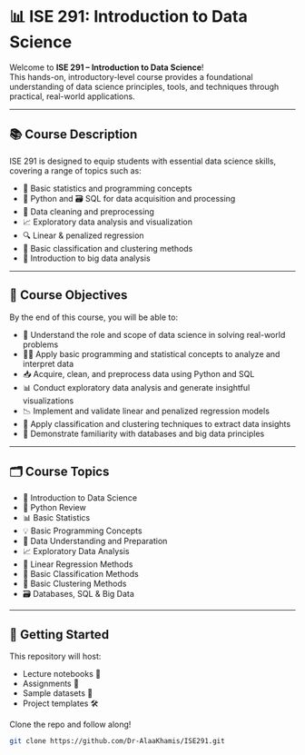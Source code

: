 # 📊 ISE 291: Introduction to Data Science

Welcome to **ISE 291 – Introduction to Data Science**!  
This hands-on, introductory-level course provides a foundational understanding of data science principles, tools, and techniques through practical, real-world applications.

---

## 📚 Course Description

ISE 291 is designed to equip students with essential data science skills, covering a range of topics such as:

- 🧮 Basic statistics and programming concepts  
- 🐍 Python and 🗃️ SQL for data acquisition and processing  
- 🧹 Data cleaning and preprocessing  
- 📈 Exploratory data analysis and visualization  
- 🔍 Linear & penalized regression  
- 🤖 Basic classification and clustering methods  
- 🧠 Introduction to big data analysis  

---

## 🎯 Course Objectives

By the end of this course, you will be able to:

- 🧠 Understand the role and scope of data science in solving real-world problems  
- 🧑‍💻 Apply basic programming and statistical concepts to analyze and interpret data  
- 📥 Acquire, clean, and preprocess data using Python and SQL  
- 📊 Conduct exploratory data analysis and generate insightful visualizations  
- 📉 Implement and validate linear and penalized regression models  
- 🔎 Apply classification and clustering techniques to extract data insights  
- 💾 Demonstrate familiarity with databases and big data principles  

---

## 🗂️ Course Topics

- 📘 Introduction to Data Science  
- 🐍 Python Review  
- 📊 Basic Statistics  
- 💡 Basic Programming Concepts  
- 🧼 Data Understanding and Preparation  
- 📈 Exploratory Data Analysis  
- 🔢 Linear Regression Methods  
- 🤖 Basic Classification Methods  
- 🧩 Basic Clustering Methods  
- 🗃️ Databases, SQL & Big Data  

---

## 🚀 Getting Started

This repository will host:

- Lecture notebooks 📓  
- Assignments 📝  
- Sample datasets 📂  
- Project templates 🛠️  

Clone the repo and follow along!

```bash
git clone https://github.com/Dr-AlaaKhamis/ISE291.git
